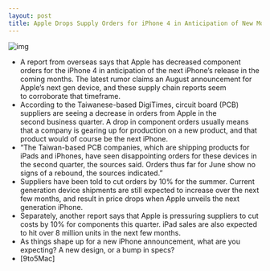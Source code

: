 ```yaml
---
layout: post
title: Apple Drops Supply Orders for iPhone 4 in Anticipation of New Model
---
```

![img](http://media.idownloadblog.com/wp-content/uploads/2011/06/iPhone-4-teardown-2.jpeg)
* A report from overseas says that Apple has decreased component orders for the iPhone 4 in anticipation of the next iPhone’s release in the coming months. The latest rumor claims an August announcement for Apple’s next gen device, and these supply chain reports seem to corroborate that timeframe.
* According to the Taiwanese-based DigiTimes, circuit board (PCB) suppliers are seeing a decrease in orders from Apple in the second business quarter. A drop in component orders usually means that a company is gearing up for production on a new product, and that product would of course be the next iPhone.
* “The Taiwan-based PCB companies, which are shipping products for iPads and iPhones, have seen disappointing orders for these devices in the second quarter, the sources said. Orders thus far for June show no signs of a rebound, the sources indicated.”
* Suppliers have been told to cut orders by 10% for the summer. Current generation device shipments are still expected to increase over the next few months, and result in price drops when Apple unveils the next generation iPhone.
* Separately, another report says that Apple is pressuring suppliers to cut costs by 10% for components this quarter. iPad sales are also expected to hit over 8 million units in the next few months.
* As things shape up for a new iPhone announcement, what are you expecting? A new design, or a bump in specs?
* [9to5Mac]

